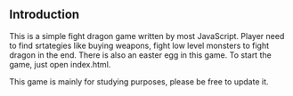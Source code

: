 ## Introduction

This is a simple fight dragon game written by most JavaScript. Player need to find srtategies like buying weapons, fight low level monsters to fight dragon in the end. There is also an easter egg in this game. To start the game,
just open index.html.

This game is mainly for studying purposes, please be free to update it.
